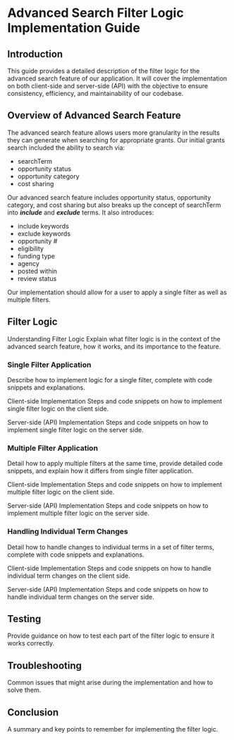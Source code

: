 # Advanced Search Filter Logic Implementation Guide

## Introduction
This guide provides a detailed description of the filter logic for the advanced search feature of our application. It will cover the implementation on both client-side and server-side (API) with the objective to ensure consistency, efficiency, and maintainability of our codebase.

## Overview of Advanced Search Feature
The advanced search feature allows users more granularity in the results they can generate when searching for appropriate grants. Our initial grants search included the ability to search via:

  - searchTerm
  - opportunity status
  - opportunity category
  - cost sharing

Our advanced search feature includes opportunity status, opportunity category, and cost sharing but also breaks up the concept of searchTerm into ***include*** and ***exclude*** terms. It also introduces:

  - include keywords
  - exclude keywords
  - opportunity #
  - eligibility
  - funding type
  - agency
  - posted within
  - review status

Our implementation should allow for a user to apply a single filter as well as multiple filters.

## Filter Logic
Understanding Filter Logic
Explain what filter logic is in the context of the advanced search feature, how it works, and its importance to the feature.

### Single Filter Application
Describe how to implement logic for a single filter, complete with code snippets and explanations.

Client-side Implementation
Steps and code snippets on how to implement single filter logic on the client side.

Server-side (API) Implementation
Steps and code snippets on how to implement single filter logic on the server side.

### Multiple Filter Application
Detail how to apply multiple filters at the same time, provide detailed code snippets, and explain how it differs from single filter application.

Client-side Implementation
Steps and code snippets on how to implement multiple filter logic on the client side.

Server-side (API) Implementation
Steps and code snippets on how to implement multiple filter logic on the server side.

### Handling Individual Term Changes
Detail how to handle changes to individual terms in a set of filter terms, complete with code snippets and explanations.

Client-side Implementation
Steps and code snippets on how to handle individual term changes on the client side.

Server-side (API) Implementation
Steps and code snippets on how to handle individual term changes on the server side.

## Testing
Provide guidance on how to test each part of the filter logic to ensure it works correctly.

## Troubleshooting
Common issues that might arise during the implementation and how to solve them.

## Conclusion
A summary and key points to remember for implementing the filter logic.